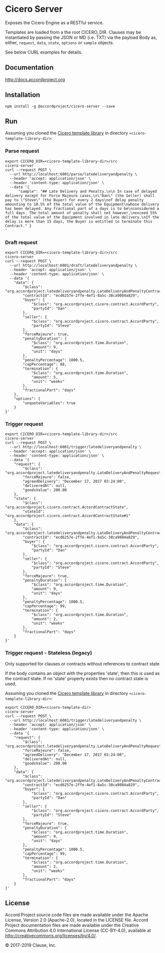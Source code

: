 # Cicero Server

Exposes the Cicero Engine as a RESTful service.

Templates are loaded from a the root CICERO_DIR. 
Clauses may be instantiated by passing the JSON or MD (i.e. TXT) via the payload Body as, either, `request`, `data`, `state`, `options` or `sample` objects. 

See below CURL examples for details.

## Documentation

http://docs.accordproject.org

## Installation

```
npm install -g @accordproject/cicero-server --save
```

## Run

Assuming you cloned the [Cicero template library](https://github.com/accordproject/cicero-template-library) in directory `<cicero-template-library-dir>`:

### Parse request

```
export CICERO_DIR=<cicero-template-library-dir>/src
cicero-server
curl --request POST \
  --url http://localhost:6001/parse/latedeliveryandpenalty \
  --header 'accept: application/json' \
  --header 'content-type: application/json' \
  --data '{
	  "sample": "## Late Delivery and Penalty.\n\n In case of delayed delivery except for Force Majeure cases,\n\"Dan\" (the Seller) shall pay to \"Steve\" (the Buyer) for every 2 days\nof delay penalty amounting to 10.5% of the total value of the Equipment\nwhose delivery has been delayed. Any fractional part of a days is to be\nconsidered a full days. The total amount of penalty shall not however,\nexceed 55% of the total value of the Equipment involved in late delivery.\nIf the delay is more than 15 days, the Buyer is entitled to terminate this Contract." }
'
```

### Draft request

```
export CICERO_DIR=<cicero-template-library-dir>/src
cicero-server
curl --request POST \
  --url http://localhost:6001/draft/latedeliveryandpenalty \
  --header 'accept: application/json' \
  --header 'content-type: application/json' \
  --data '{
    "data": {
        "$class": "org.accordproject.latedeliveryandpenalty.LateDeliveryAndPenaltyContract",
        "contractId": "ecd6257e-2ffe-4ef1-8a5c-38ca9084a829",
        "buyer": {
            "$class": "org.accordproject.cicero.contract.AccordParty",
            "partyId": "Dan"
        },
        "seller": {
            "$class": "org.accordproject.cicero.contract.AccordParty",
            "partyId": "Steve"
        },
        "forceMajeure": true,
        "penaltyDuration": {
            "$class": "org.accordproject.time.Duration",
            "amount": 9,
            "unit": "days"
        },
        "penaltyPercentage": 1000.5,
        "capPercentage": 88,
        "termination": {
            "$class": "org.accordproject.time.Duration",
            "amount": 5,
            "unit": "weeks"
        },
        "fractionalPart": "days"
    },
    "options": {
        "unquoteVariables": true
    }
}'
```

### Trigger request

```
export CICERO_DIR=<cicero-template-library-dir>/src
cicero-server
curl --request POST \
  --url http://localhost:6001/trigger/latedeliveryandpenalty \
  --header 'accept: application/json' \
  --header 'content-type: application/json' \
  --data '{
    "request": {
        "$class": "org.accordproject.latedeliveryandpenalty.LateDeliveryAndPenaltyRequest",
        "forceMajeure": false,
        "agreedDelivery": "December 17, 2017 03:24:00",
        "deliveredAt": null,
        "goodsValue": 200.00
    },
    "state": {
        "$class": "org.accordproject.cicero.contract.AccordContractState",
        "stateId": "org.accordproject.cicero.contract.AccordContractState#1"
    },
    "data": {
        "$class": "org.accordproject.latedeliveryandpenalty.LateDeliveryAndPenaltyContract",
        "contractId": "ecd6257e-2ffe-4ef1-8a5c-38ca9084a829",
        "buyer": {
            "$class": "org.accordproject.cicero.contract.AccordParty",
            "partyId": "Dan"
        },
        "seller": {
            "$class": "org.accordproject.cicero.contract.AccordParty",
            "partyId": "Steve"
        },
        "forceMajeure": true,
        "penaltyDuration": {
            "$class": "org.accordproject.time.Duration",
            "amount": 9,
            "unit": "days"
        },
        "penaltyPercentage": 1000.5,
        "capPercentage": 99,
        "termination": {
            "$class": "org.accordproject.time.Duration",
            "amount": 2,
            "unit": "weeks"
        },
        "fractionalPart": "days"
    }
}'
```

### Trigger request - Stateless (legacy)
Only supported for clauses or contracts without references to contract state

If the body contains an object with the properties 'state', then this is used as the contract state.  If no 'state' property exists then no contract state is used.
 

Assuming you cloned the [Cicero template library](https://github.com/accordproject/cicero-template-library) in directory `<cicero-template-library-dir>`:

```
export CICERO_DIR=<cicero-template-dir>
cicero-server
curl --request POST \
  --url http://localhost:6001/trigger/latedeliveryandpenalty \
  --header 'accept: application/json' \
  --header 'content-type: application/json' \
  --data '{
    "request": {
        "$class": "org.accordproject.latedeliveryandpenalty.LateDeliveryAndPenaltyRequest",
        "forceMajeure": false,
        "agreedDelivery": "December 17, 2017 03:24:00",
        "deliveredAt": null,
        "goodsValue": 200.00
    },
    "data": {
        "$class": "org.accordproject.latedeliveryandpenalty.LateDeliveryAndPenaltyContract",
        "contractId": "ecd6257e-2ffe-4ef1-8a5c-38ca9084a829",
        "buyer": {
            "$class": "org.accordproject.cicero.contract.AccordParty",
            "partyId": "Dan"
        },
        "seller": {
            "$class": "org.accordproject.cicero.contract.AccordParty",
            "partyId": "Steve"
        },
        "forceMajeure": true,
        "penaltyDuration": {
            "$class": "org.accordproject.time.Duration",
            "amount": 9,
            "unit": "days"
        },
        "penaltyPercentage": 1000.5,
        "capPercentage": 99,
        "termination": {
            "$class": "org.accordproject.time.Duration",
            "amount": 2,
            "unit": "weeks"
        },
        "fractionalPart": "days"
    }
}'
```

## License <a name="license"></a>
Accord Project source code files are made available under the Apache License, Version 2.0 (Apache-2.0), located in the LICENSE file. Accord Project documentation files are made available under the Creative Commons Attribution 4.0 International License (CC-BY-4.0), available at http://creativecommons.org/licenses/by/4.0/.

© 2017-2019 Clause, Inc.
